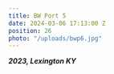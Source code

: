 ```yaml
---
title: BW Port 5
date: 2024-03-06 17:13:00 Z
position: 26
photo: "/uploads/bwp6.jpg"
---
```


***2023, Lexington KY***